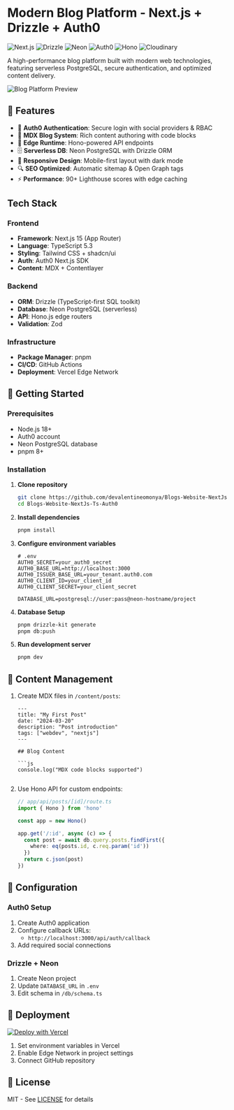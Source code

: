 # Modern Blog Platform - Next.js + Drizzle + Auth0

![Next.js](https://img.shields.io/badge/Next.js-14.2.3-000000?logo=next.js)
![Drizzle](https://img.shields.io/badge/Drizzle-0.30.8-FFDB1E?logo=postgresql)
![Neon](https://img.shields.io/badge/Neon-PostgreSQL-00E59B?logo=neon)
![Auth0](https://img.shields.io/badge/Auth0-3.0-blueviolet?logo=auth0)
![Hono](https://img.shields.io/badge/Hono-4.0.10-FF4785)
![Cloudinary](https://img.shields.io/badge/-cloudinary-3448C5?logo=cloudinary)

A high-performance blog platform built with modern web technologies, featuring serverless PostgreSQL, secure authentication, and optimized content delivery.

![Blog Platform Preview](public/screenshot.png) 

## 🌟 Features

- 🔐 **Auth0 Authentication**: Secure login with social providers & RBAC
- 📝 **MDX Blog System**: Rich content authoring with code blocks
- 🚀 **Edge Runtime**: Hono-powered API endpoints
- 🗄️ **Serverless DB**: Neon PostgreSQL with Drizzle ORM
- 📱 **Responsive Design**: Mobile-first layout with dark mode
- 🔍 **SEO Optimized**: Automatic sitemap & Open Graph tags
- ⚡ **Performance**: 90+ Lighthouse scores with edge caching

## Tech Stack

### Frontend
- **Framework**: Next.js 15 (App Router)
- **Language**: TypeScript 5.3
- **Styling**: Tailwind CSS + shadcn/ui
- **Auth**: Auth0 Next.js SDK
- **Content**: MDX + Contentlayer

### Backend
- **ORM**: Drizzle (TypeScript-first SQL toolkit)
- **Database**: Neon PostgreSQL (serverless)
- **API**: Hono.js edge routers
- **Validation**: Zod

### Infrastructure
- **Package Manager**: pnpm
- **CI/CD**: GitHub Actions
- **Deployment**: Vercel Edge Network

## 🚀 Getting Started

### Prerequisites
- Node.js 18+
- Auth0 account
- Neon PostgreSQL database
- pnpm 8+

### Installation

1. **Clone repository**
   ```bash
   git clone https://github.com/devalentineomonya/Blogs-Website-NextJs-Ts-Auth0.git
   cd Blogs-Website-NextJs-Ts-Auth0
   ```

2. **Install dependencies**
   ```bash
   pnpm install
   ```

3. **Configure environment variables**
   ```env
   # .env
   AUTH0_SECRET=your_auth0_secret
   AUTH0_BASE_URL=http://localhost:3000
   AUTH0_ISSUER_BASE_URL=your_tenant.auth0.com
   AUTH0_CLIENT_ID=your_client_id
   AUTH0_CLIENT_SECRET=your_client_secret

   DATABASE_URL=postgresql://user:pass@neon-hostname/project
   ```

4. **Database Setup**
   ```bash
   pnpm drizzle-kit generate
   pnpm db:push
   ```

5. **Run development server**
   ```bash
   pnpm dev
   ```

## 📝 Content Management

1. Create MDX files in `/content/posts`:
   ```mdx
   ---
   title: "My First Post"
   date: "2024-03-20"
   description: "Post introduction"
   tags: ["webdev", "nextjs"]
   ---

   ## Blog Content

   ```js
   console.log("MDX code blocks supported")
   ```
   ```

2. Use Hono API for custom endpoints:
   ```ts
   // app/api/posts/[id]/route.ts
   import { Hono } from 'hono'

   const app = new Hono()

   app.get('/:id', async (c) => {
     const post = await db.query.posts.findFirst({
       where: eq(posts.id, c.req.param('id'))
     })
     return c.json(post)
   })
   ```

## 🔧 Configuration

### Auth0 Setup
1. Create Auth0 application
2. Configure callback URLs:
   - `http://localhost:3000/api/auth/callback`
3. Add required social connections

### Drizzle + Neon
1. Create Neon project
2. Update `DATABASE_URL` in `.env`
3. Edit schema in `/db/schema.ts`


## 🚀 Deployment

[![Deploy with Vercel](https://vercel.com/button)](https://vercel.com/new/clone?repository-url=https%3A%2F%2Fgithub.com%2Fdevalentineomonya%2FBlogs-Website-NextJs-Ts-Auth0)

1. Set environment variables in Vercel
2. Enable Edge Network in project settings
3. Connect GitHub repository

## 📄 License
MIT - See [LICENSE](LICENSE) for details
